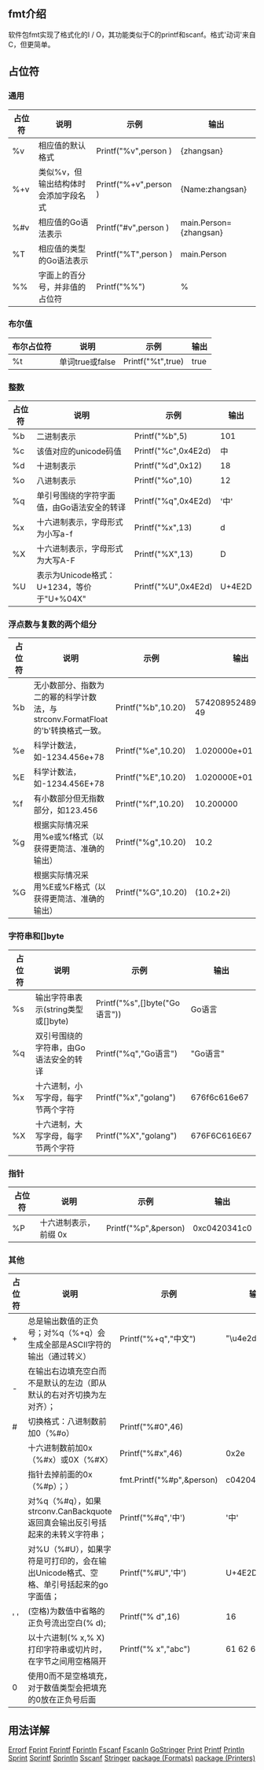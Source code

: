 ## fmt介绍
软件包fmt实现了格式化的I / O，其功能类似于C的printf和scanf。格式'动词'来自C，但更简单。
## 占位符
### 通用
| 占位符  | 说明                  | 示例                       | 输出                        |
|------|---------------------|--------------------------|---------------------------|
| %v   | 相应值的默认格式            | Printf\("%v",person \)   | \{zhangsan\}              |
| %\+v | 类似%v，但输出结构体时会添加字段名式 | Printf\("%\+v",person \) | \{Name:zhangsan\}         |
| %\#v | 相应值的Go语法表示          | Printf\("\#v",person \)  | main\.Person=\{zhangsan\} |
| %T   | 相应值的类型的Go语法表示       | Printf\("%T",person \)   | main\.Person              |
| %%   | 字面上的百分号，并非值的占位符     | Printf\("%%"\)           | %                         |
### 布尔值
| 布尔占位符 | 说明           | 示例                  | 输出   |
|-------|--------------|---------------------|------|
| %t    | 单词true或false | Printf\("%t",true\) | true |

### 整数
| 占位符 | 说明                                | 示例                    | 输出      |
|-----|-----------------------------------|-----------------------|---------|
| %b  | 二进制表示                             | Printf\("%b",5\)      | 101     |
| %c  | 该值对应的unicode码值                    | Printf\("%c",0x4E2d\) | 中       |
| %d  | 十进制表示                             | Printf\("%d",0x12\)   | 18      |
| %o  | 八进制表示                             | Printf\("%o",10\)     | 12      |
| %q  | 单引号围绕的字符字面值，由Go语法安全的转译            | Printf\("%q",0x4E2d\) | '中'     |
| %x  | 十六进制表示，字母形式为小写a\-f                | Printf\("%x",13\)     | d       |
| %X  | 十六进制表示，字母形式为大写A\-F                | Printf\("%X",13\)     | D       |
| %U  | 表示为Unicode格式：U\+1234，等价于"U\+%04X" | Printf\("%U",0x4E2d\) | U\+4E2D |
### 浮点数与复数的两个组分
| 占位符 | 说明                                                  | 示例                    | 输出                    |
|-----|-----------------------------------------------------|-----------------------|-----------------------|
| %b  | 无小数部分、指数为二的幂的科学计数法，与strconv\.FormatFloat的'b'转换格式一致。 | Printf\("%b",10\.20\) | 5742089524897382p\-49 |
| %e  | 科学计数法，如\-1234\.456e\+78                             | Printf\("%e",10\.20\) | 1\.020000e\+01        |
| %E  | 科学计数法，如\-1234\.456E\+78                             | Printf\("%E",10\.20\) | 1\.020000E\+01        |
| %f  | 有小数部分但无指数部分，如123\.456                               | Printf\("%f",10\.20\) | 10\.200000            |
| %g  | 根据实际情况采用%e或%f格式（以获得更简洁、准确的输出）                       | Printf\("%g",10\.20\) | 10\.2                 |
| %G  | 根据实际情况采用%E或%F格式（以获得更简洁、准确的输出）                       | Printf\("%G",10\.20\) | \(10\.2\+2i\)         |
### 字符串和[]byte
| 占位符 | 说明                           | 示例                                | 输出           |
|-----|------------------------------|-----------------------------------|--------------|
| %s  | 输出字符串表示\(string类型或\[\]byte\) | Printf\("%s",\[\]byte\("Go语言"\)\) | Go语言         |
| %q  | 双引号围绕的字符串，由Go语法安全的转译         | Printf\("%q","Go语言"\)             | "Go语言"       |
| %x  | 十六进制，小写字母，每字节两个字符            | Printf\("%x","golang"\)           | 676f6c616e67 |
| %X  | 十六进制，大写字母，每字节两个字符            | Printf\("%X","golang"\)           | 676F6C616E67 |
### 指针
| 占位符 | 说明           | 示例                     | 输出           |
|-----|--------------|------------------------|--------------|
| %P  | 十六进制表示，前缀 0x | Printf\("%p",&person\) | 0xc0420341c0 |
### 其他
| 占位符 | 说明                                                    | 示例                            | 输出               |
|-----|-------------------------------------------------------|-------------------------------|------------------|
| \+  | 总是输出数值的正负号；对%q（%\+q）会生成全部是ASCII字符的输出（通过转义）            | Printf\("%\+q","中文"\)         | "\\u4e2d\\u6587" |
| \-  | 在输出右边填充空白而不是默认的左边（即从默认的右对齐切换为左对齐）；                    |                               |                  |
| \#  | 切换格式：八进制数前加0（%\#o）                                    | Printf\("%\#0",46\)           |                  |
|     | 十六进制数前加0x（%\#x）或0X（%\#X）                              | Printf\("%\#x",46\)           | 0x2e             |
|     | 指针去掉前面的0x（%\#p）；）                                     | fmt\.Printf\("%\#p",&person\) | c0420441b0       |
|     | 对%q（%\#q），如果strconv\.CanBackquote返回真会输出反引号括起来的未转义字符串； | Printf\("%\#q",'中'\)          | '中'              |
|     | 对%U（%\#U），如果字符是可打印的，会在输出Unicode格式、空格、单引号括起来的go字面值；    | Printf\("%\#U",'中'\)          | U\+4E2D '中'      |
| ' ' | \(空格\)为数值中省略的正负号流出空白\(% d\);                          | Printf\("% d",16\)            |  16              |
|     | 以十六进制\(% x,% X\)打印字符串或切片时，在字节之间用空格隔开                  | Printf\("% x","abc"\)         | 61 62 63         |
| 0   | 使用0而不是空格填充，对于数值类型会把填充的0放在正负号后面                        |                               |                  |
## 用法详解
[Errorf](https://godoc.org/fmt#example-Errorf)
[Fprint](https://godoc.org/fmt#example-Fprint)
[Fprintf](https://godoc.org/fmt#example-Fprintf)
[Fprintln](https://godoc.org/fmt#example-Fprintln)
[Fscanf](https://godoc.org/fmt#example-Fscanf)
[Fscanln](https://godoc.org/fmt#example-Fprintln)
[GoStringer](https://godoc.org/fmt#example-GoStringer)
[Print](https://godoc.org/fmt#example-Print)
[Printf](https://godoc.org/fmt#example-Println)
[Println](https://godoc.org/fmt#example-Println)
[Sprint](https://godoc.org/fmt#example-Sprint)
[Sprintf](https://godoc.org/fmt#example-Sprintf)
[Sprintln](https://godoc.org/fmt#example-Sprintln)
[Sscanf](https://godoc.org/fmt#example-Sscanf)
[Stringer](https://godoc.org/fmt#example-Stringer)
[package (Formats)](https://godoc.org/fmt#example-package--Formats)
[package (Printers)](https://godoc.org/fmt#example-package--Printers)
